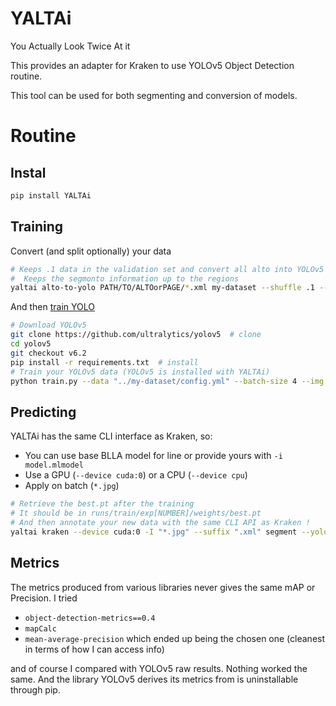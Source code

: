 # YALTAi
You Actually Look Twice At it

This provides an adapter for Kraken to use YOLOv5 Object Detection routine.

This tool can be used for both segmenting and conversion of models.

# Routine

## Instal

```bash
pip install YALTAi
```

## Training

Convert (and split optionally) your data

```bash
# Keeps .1 data in the validation set and convert all alto into YOLOv5 format
#  Keeps the segmonto information up to the regions
yaltai alto-to-yolo PATH/TO/ALTOorPAGE/*.xml my-dataset --shuffle .1 --segmonto region
```

And then [train YOLO](https://github.com/ultralytics/yolov5/wiki/Train-Custom-Data) 

```bash
# Download YOLOv5
git clone https://github.com/ultralytics/yolov5  # clone
cd yolov5
git checkout v6.2
pip install -r requirements.txt  # install
# Train your YOLOv5 data (YOLOv5 is installed with YALTAi)
python train.py --data "../my-dataset/config.yml" --batch-size 4 --img 1280 --weights yolov5x6.pt --epochs 50
```

## Predicting

YALTAi has the same CLI interface as Kraken, so:

- You can use base BLLA model for line or provide yours with `-i model.mlmodel`
- Use a GPU (`--device cuda:0`) or a CPU (`--device cpu`)
- Apply on batch (`*.jpg`)

```bash
# Retrieve the best.pt after the training
# It should be in runs/train/exp[NUMBER]/weights/best.pt
# And then annotate your new data with the same CLI API as Kraken !
yaltai kraken --device cuda:0 -I "*.jpg" --suffix ".xml" segment --yolo runs/train/exp5/weights/best.pt
```

## Metrics

The metrics produced from various libraries never gives the same mAP or Precision. I tried

- `object-detection-metrics==0.4`
- `mapCalc`
- `mean-average-precision` which ended up being the chosen one (cleanest in terms of how I can access info) 

and of course I compared with YOLOv5 raw results. Nothing worked the same. And the library YOLOv5 derives its metrics from is uninstallable through pip.
